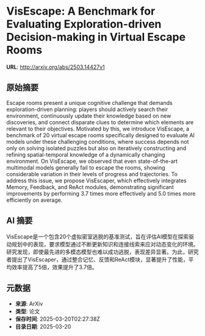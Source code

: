 # VisEscape: A Benchmark for Evaluating Exploration-driven Decision-making in Virtual Escape Rooms

**URL**: http://arxiv.org/abs/2503.14427v1

## 原始摘要

Escape rooms present a unique cognitive challenge that demands
exploration-driven planning: players should actively search their environment,
continuously update their knowledge based on new discoveries, and connect
disparate clues to determine which elements are relevant to their objectives.
Motivated by this, we introduce VisEscape, a benchmark of 20 virtual escape
rooms specifically designed to evaluate AI models under these challenging
conditions, where success depends not only on solving isolated puzzles but also
on iteratively constructing and refining spatial-temporal knowledge of a
dynamically changing environment. On VisEscape, we observed that even
state-of-the-art multimodal models generally fail to escape the rooms, showing
considerable variation in their levels of progress and trajectories. To address
this issue, we propose VisEscaper, which effectively integrates Memory,
Feedback, and ReAct modules, demonstrating significant improvements by
performing 3.7 times more effectively and 5.0 times more efficiently on
average.


## AI 摘要

VisEscape是一个包含20个虚拟密室逃脱的基准测试，旨在评估AI模型在探索驱动规划中的表现，要求模型通过不断更新知识和连接线索来应对动态变化的环境。研究发现，即使最先进的多模态模型也难以成功逃脱，表现差异显著。为此，研究者提出了VisEscaper，通过整合记忆、反馈和ReAct模块，显著提升了性能，平均效率提高了5倍，效果提升了3.7倍。

## 元数据

- **来源**: ArXiv
- **类型**: 论文
- **保存时间**: 2025-03-20T02:27:38Z
- **目录日期**: 2025-03-20
